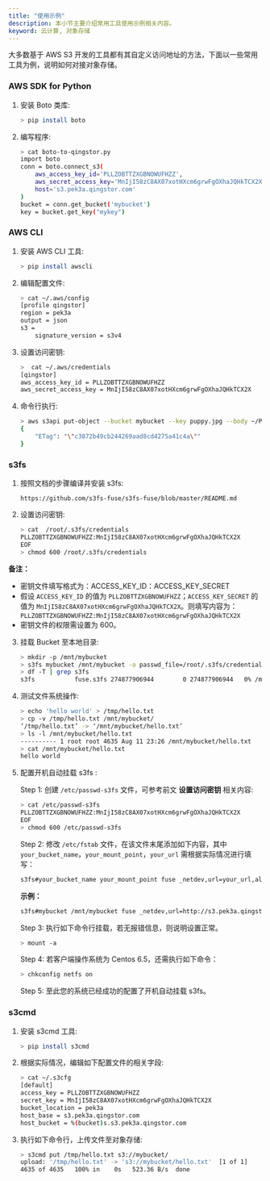 ```yaml
---
title: "使用示例"
description: 本小节主要介绍常用工具使用示例相关内容。
keyword: 云计算, 对象存储
---
```



大多数基于 AWS S3 开发的工具都有其自定义访问地址的方法，下面以一些常用工具为例，说明如何对接对象存储。

### AWS SDK for Python

1. 安装 Boto 类库:

   ```bash
   > pip install boto
   ```

2. 编写程序:

   ```bash
   > cat boto-to-qingstor.py
   import boto
   conn = boto.connect_s3(
       aws_access_key_id='PLLZOBTTZXGBNOWUFHZZ',
       aws_secret_access_key='MnIjI58zC8AX07xotHXcm6grwFgOXhaJQHkTCX2X',
       host='s3.pek3a.qingstor.com'
   )
   bucket = conn.get_bucket('mybucket')
   key = bucket.get_key("mykey")
   ```

### AWS CLI

1. 安装 AWS CLI 工具:

   ```bash
   > pip install awscli
   ```

2. 编辑配置文件:

   ```bash
   > cat ~/.aws/config
   [profile qingstor]
   region = pek3a
   output = json
   s3 =
       signature_version = s3v4
   ```

3. 设置访问密钥:

   ```bash
   >  cat ~/.aws/credentials
   [qingstor]
   aws_access_key_id = PLLZOBTTZXGBNOWUFHZZ
   aws_secret_access_key = MnIjI58zC8AX07xotHXcm6grwFgOXhaJQHkTCX2X
   ```

4. 命令行执行:

   ```bash
   > aws s3api put-object --bucket mybucket --key puppy.jpg --body ~/Pictures/puppy.jpg --endpoint-url 'https://s3.pek3a.qingstor.com' --profile qingstor
   {
       "ETag": "\"c3872b49cb244269aad8cd4275a41c4a\""
   }
   ```

### s3fs

1. 按照文档的步骤编译并安装 s3fs:

   ```plain_text
   https://github.com/s3fs-fuse/s3fs-fuse/blob/master/README.md
   ```

2. 设置访问密钥:

   ```bash
   > cat  /root/.s3fs/credentials
   PLLZOBTTZXGBNOWUFHZZ:MnIjI58zC8AX07xotHXcm6grwFgOXhaJQHkTCX2X
   EOF
   > chmod 600 /root/.s3fs/credentials
   ```

**备注：**
- 密钥文件填写格式为：ACCESS_KEY_ID：ACCESS_KEY_SECRET
- 假设 `ACCESS_KEY_ID` 的值为 `PLLZOBTTZXGBNOWUFHZZ`；`ACCESS_KEY_SECRET` 的值为 `MnIjI58zC8AX07xotHXcm6grwFgOXhaJQHkTCX2X`。则填写内容为：`PLLZOBTTZXGBNOWUFHZZ:MnIjI58zC8AX07xotHXcm6grwFgOXhaJQHkTCX2X`
- 密钥文件的权限需设置为 600。

3. 挂载 Bucket 至本地目录:

   ```bash
   > mkdir -p /mnt/mybucket
   > s3fs mybucket /mnt/mybucket -o passwd_file=/root/.s3fs/credentials -o url=http://s3.pek3a.qingstor.com
   > df -T | grep s3fs
   s3fs           fuse.s3fs 274877906944        0 274877906944   0% /mnt/mybucket
   ```

4. 测试文件系统操作:

   ```bash
   > echo 'hello world' > /tmp/hello.txt
   > cp -v /tmp/hello.txt /mnt/mybucket/
   ‘/tmp/hello.txt’ -> ‘/mnt/mybucket/hello.txt’
   > ls -l /mnt/mybucket/hello.txt
   ---------- 1 root root 4635 Aug 11 23:26 /mnt/mybucket/hello.txt
   > cat /mnt/mybucket/hello.txt
   hello world
   ```

5. 配置开机自动挂载 s3fs :

   Step 1: 创建 `/etc/passwd-s3fs` 文件，可参考前文 **设置访问密钥** 相关内容:
   ```bash
   > cat /etc/passwd-s3fs
   PLLZOBTTZXGBNOWUFHZZ:MnIjI58zC8AX07xotHXcm6grwFgOXhaJQHkTCX2X
   EOF
   > chmod 600 /etc/passwd-s3fs
   ```

   Step 2: 修改 `/etc/fstab` 文件，在该文件末尾添加如下内容，其中 `your_bucket_name`，`your_mount_point`，`your_url` 需根据实际情况进行填写：
   ```bash
   s3fs#your_bucket_name your_mount_point fuse _netdev,url=your_url,allow_other 0 0
   ```
  
   **示例：**
   ```bash
   s3fs#mybucket /mnt/mybucket fuse _netdev,url=http://s3.pek3a.qingstor.com,allow_other 0 0
   ```

   Step 3: 执行如下命令行挂载，若无报错信息，则说明设置正常。
   ```bash
   > mount -a
   ```

   Step 4: 若客户端操作系统为 Centos 6.5，还需执行如下命令：
   ```bash
   > chkconfig netfs on
   ```

   Step 5: 至此您的系统已经成功的配置了开机自动挂载 s3fs。

### s3cmd

1. 安装 s3cmd 工具:

   ```bash
   > pip install s3cmd
   ```

2. 根据实际情况，编辑如下配置文件的相关字段:

   ```bash
   > cat ~/.s3cfg
   [default]
   access_key = PLLZOBTTZXGBNOWUFHZZ
   secret_key = MnIjI58zC8AX07xotHXcm6grwFgOXhaJQHkTCX2X
   bucket_location = pek3a
   host_base = s3.pek3a.qingstor.com
   host_bucket = %(bucket)s.s3.pek3a.qingstor.com
   ```

3. 执行如下命令行，上传文件至对象存储:

   ```bash
   > s3cmd put /tmp/hello.txt s3://mybucket/
   upload: '/tmp/hello.txt' -> 's3://mybucket/hello.txt'  [1 of 1]
   4635 of 4635   100% in    0s   523.36 B/s  done
   ```

